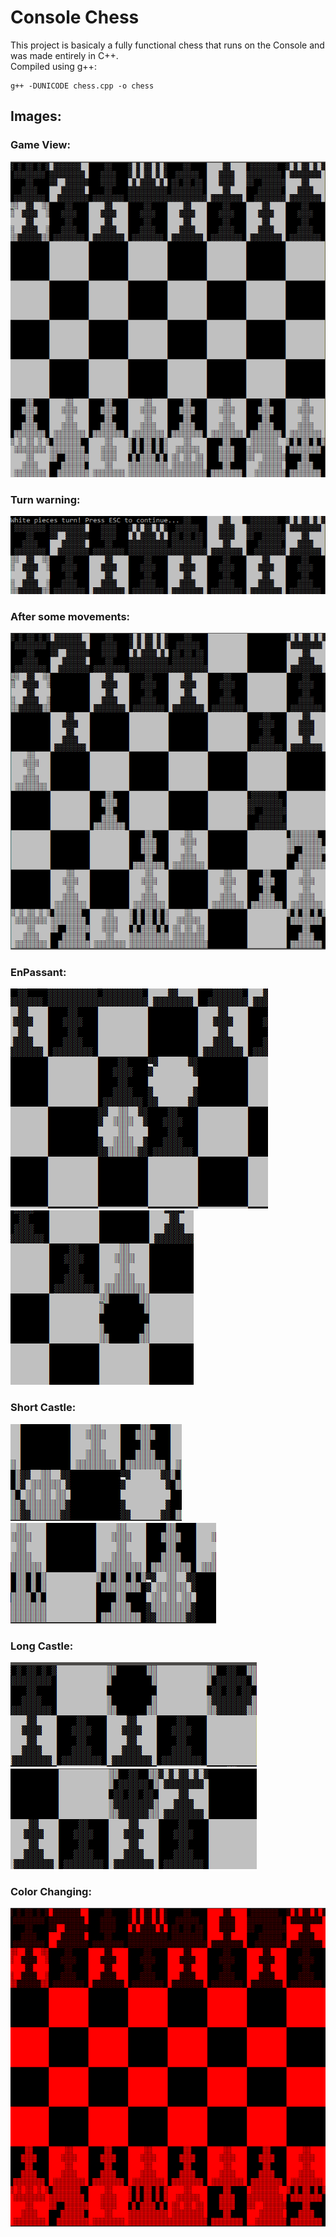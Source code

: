 # Console Chess

This project is basicaly a fully functional chess that runs on the Console and was made entirely in C++.  
Compiled using g++:  
~~~
g++ -DUNICODE chess.cpp -o chess
~~~

## Images:
### Game View:  
![Normal Game Init](/images/GameInitView.png)  
### Turn warning:
![Turn Warning](/images/TurnWarning.png)
### After some movements:  
![Game After Some Movements](/images/JustSomeMovements.png)  
### EnPassant:
![EnPassant 1](/images/EnPassant1.png)  
![EnPassant 2](/images/EnPassant2.png)  
### Short Castle:
![Short Castle 1](/images/ShortCastle1.png)
![Short Castle 2](/images/ShortCastle2.png)
### Long Castle:
![Long Castle 1](/images/LongCastle1.png)
![Long Castle 2](/images/LongCastle2.png)
### Color Changing:
![Color Change](/images/ColorChange.png)

